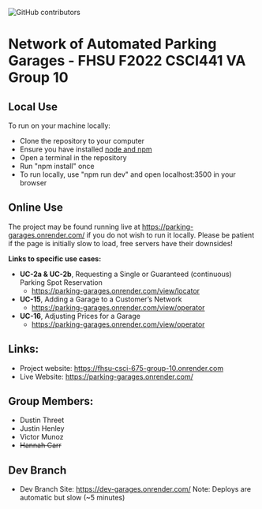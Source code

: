![GitHub contributors](https://img.shields.io/github/contributors/FHSU-Group-10/parking-garages?style=for-the-badge)

# Network of Automated Parking Garages - FHSU F2022 CSCI441 VA Group 10

## Local Use

To run on your machine locally:

- Clone the repository to your computer
- Ensure you have installed [node and npm](https://nodejs.org/en/download/)
- Open a terminal in the repository
- Run "npm install" once
- To run locally, use "npm run dev" and open localhost:3500 in your browser

## Online Use

The project may be found running live at https://parking-garages.onrender.com/ if you do not wish to run it locally. Please be patient if the page is initially slow to load, free servers have their downsides!

**Links to specific use cases:**
- **UC-2a & UC-2b**, Requesting a Single or Guaranteed (continuous) Parking Spot Reservation
  - https://parking-garages.onrender.com/view/locator 
- **UC-15**, Adding a Garage to a Customer’s Network
  - https://parking-garages.onrender.com/view/operator  
- **UC-16**, Adjusting Prices for a Garage
  - https://parking-garages.onrender.com/view/operator  

## Links:

- Project website: https://fhsu-csci-675-group-10.onrender.com
- Live Website: https://parking-garages.onrender.com/

## Group Members:

- Dustin Threet
- Justin Henley
- Victor Munoz
- ~~Hannah Carr~~

## Dev Branch

- Dev Branch Site: https://dev-garages.onrender.com/
  Note: Deploys are automatic but slow (~5 minutes)
